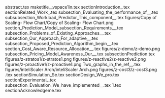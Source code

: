 abstract.tex
maketitle__vspace1in.tex
sectionIntroduction_.tex
sectionRelated_Work_.tex
subsection_Evaluating_the_performance_of__.tex
subsubsection_Workload_Predictor_This_component__.tex
figures/Copy of Scaling- Flow Chart/Copy of Scaling- Flow Chart.png
section_Prediction_Model_subsection_Requirements__.tex
subsection_Problems_of_Existing_Approaches__.tex
subsection_Our_Approach_For_adaptive__.tex
subsection_Proposed_Prediction_Algorithm_begin__.tex
section_Cost_Aware_Resource_Allocation__.tex
figures/z-demo/z-demo.png
subsection_Pricing_Model_Awareness_Our__.tex
subsectionPrediction.tex
figures/z-stratos1/z-stratos1.png
figures/z-reactive2/z-reactive2.png
figures/z-proactive1/z-proactive1.png
Two_graphs_in_the_ref__.tex
figures/inteliScaler Arch/inteliScaler Arch.png
figures/z-cost3/z-cost3.png
.tex
sectionSimulation_Se.tex
sectionDesign_We_pro.tex
sectionExperimental_.tex
subsection_Evaluation_We_have_implemented__.tex
1.tex
sectionAcknowledgeme.tex